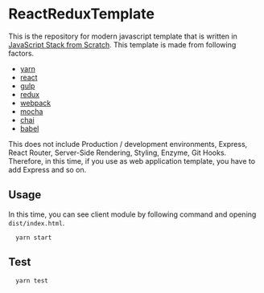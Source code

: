 # ReactReduxTemplate

This is the repository for modern javascript template that is written in [JavaScript Stack from Scratch](https://github.com/verekia/js-stack-from-scratch/blob/master/README.md).
This template is made from following factors.

* [yarn](https://yarnpkg.com/)
* [react](https://facebook.github.io/react/)
* [gulp](http://gulpjs.com/)
* [redux](http://redux.js.org/)
* [webpack](https://webpack.github.io/)
* [mocha](https://mochajs.org/)
* [chai](http://chaijs.com/)
* [babel](https://babeljs.io/)

This does not include Production / development environments, Express, React Router, Server-Side Rendering, Styling, Enzyme, Git Hooks.
Therefore, in this time, if you use as web application template, you have to add Express and so on.

## Usage
In this time, you can see client module by following command and opening `dist/index.html`.
```
  yarn start
```

## Test
```
  yarn test
```
